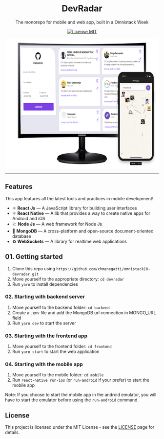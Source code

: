 <h1 align="center">DevRadar</h1>
<p align="center">The monorepo for mobile and web app, built in a Omnistack Week</p>

<p align="center">
  <a href="https://opensource.org/licenses/MIT">
    <img src="https://img.shields.io/badge/License-MIT-blue.svg" alt="License MIT">
  </a>
</p>

<p align="center">
  <img src="banner.png" alt="demo-web" height="425" />
</p>

<hr />

## Features

This app features all the latest tools and practices in mobile development!

- ⚛️ **React Js** — A JavaScript library for building user interfaces
- ⚛️ **React Native** — A lib that provides a way to create native apps for Android and iOS
- 💹 **Node Js** — A web framework for Node Js
- 📄 **MongoDB** — A cross-platform and open-source document-oriented database
- ♻️ **WebSockets** — A library for realtime web applications 

## 01. Getting started

1. Clone this repo using `https://github.com/chmenegatti/omnistack10-devradar.git`
2. Move yourself to the appropriate directory: `cd devradar`<br />
3. Run `yarn` to install dependencies<br />

### 02. Starting with backend server

1. Move yourself to the backend folder: `cd backend`
2. Create a `.env` file and add the MongoDB url connection in MONGO_URL field
3. Run `yarn dev` to start the server

### 03. Starting with the frontend app

1. Move yourself to the frontend folder: `cd frontend`
2. Run `yarn start` to start the web application

### 04. Starting with the mobile app

1. Move yourself to the mobile folder: `cd mobile`
2. Run `react-native run-ios` (or `run-android` if your prefer) to start the mobile app

Note: If you choose to start the mobile app in the android emulator, you will have to start the emulator before using
the `run-android` command.


## License

This project is licensed under the MIT License - see the [LICENSE](https://opensource.org/licenses/MIT) page for details.
